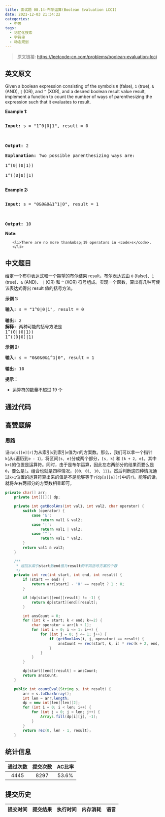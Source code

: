 ```yaml
---
title: 面试题 08.14-布尔运算(Boolean Evaluation LCCI)
date: 2021-12-03 21:34:22
categories:
  - 中等
tags:
  - 记忆化搜索
  - 字符串
  - 动态规划
---
```


> 原文链接: https://leetcode-cn.com/problems/boolean-evaluation-lcci


## 英文原文
<div><p>Given a boolean expression consisting of the symbols <code>0</code> (false), <code>1</code> (true), <code>&amp;</code> (AND), <code>|</code> (OR), and <code>^</code>&nbsp;(XOR), and a desired boolean result value result, implement a function to count the number of ways of parenthesizing the expression such that it evaluates to result.</p>

<p><strong>Example 1:</strong></p>

<pre>
<strong>Input: </strong>s = &quot;1^0|0|1&quot;, result = 0

<strong>Output: </strong>2
<strong>Explanation:</strong>&nbsp;Two possible parenthesizing ways are:
1^(0|(0|1))
1^((0|0)|1)
</pre>

<p><strong>Example 2:</strong></p>

<pre>
<strong>Input: </strong>s = &quot;0&amp;0&amp;0&amp;1^1|0&quot;, result = 1

<strong>Output: </strong>10</pre>

<p><strong>Note: </strong></p>

<ul>
	<li>There are no more than&nbsp;19 operators in <code>s</code>.</li>
</ul>
</div>

## 中文题目
<div><p>给定一个布尔表达式和一个期望的布尔结果 result，布尔表达式由 <code>0</code> (false)、<code>1</code> (true)、<code>&amp;</code> (AND)、 <code>|</code> (OR) 和 <code>^</code> (XOR) 符号组成。实现一个函数，算出有几种可使该表达式得出 result 值的括号方法。</p>

<p><strong>示例 1:</strong></p>

<pre><strong>输入: </strong>s = &quot;1^0|0|1&quot;, result = 0

<strong>输出: </strong>2
<strong>解释:</strong>&nbsp;两种可能的括号方法是
1^(0|(0|1))
1^((0|0)|1)
</pre>

<p><strong>示例 2:</strong></p>

<pre><strong>输入: </strong>s = &quot;0&amp;0&amp;0&amp;1^1|0&quot;, result = 1

<strong>输出: </strong>10</pre>

<p><strong>提示：</strong></p>

<ul>
	<li>运算符的数量不超过 19 个</li>
</ul>
</div>

## 通过代码
<RecoDemo>
</RecoDemo>


## 高赞题解
### 思路
设`dp[s][e][r]`为从索引`s`到索引`e`值为`r`的方案数。那么，我们可以拿一个指针`k`(从`s`遍历到`e - 1`)，将区间`[s, e]`分成两个部分，`[s, k]` 和 `[k + 2, e]`。其中`k+1`的位置是运算符。同时，由于是布尔运算，因此左右两部分的结果页要么是`0`，要么是`1`。组合也就是四种情况，`{00, 01, 10, 11}`。然后判断这四种情况通过`k+1`位置的运算符算出来的值是不是能够等于`r`(`dp[s][e][r]`中的`r`)。能等的话，就将左右两部分的方案数相乘即可。

```java
private char[] arr;
    private int[][][] dp;

    private int getBoolAns(int val1, int val2, char operator) {
        switch (operator) {
            case '&':
                return val1 & val2;
            case '|':
                return val1 | val2;
            case '^':
                return val1 ^ val2;
        }
        return val1 & val2;
    }

    /**
     * 返回从索引start到end值为result的不同括号方案的个数
     */
    private int rec(int start, int end, int result) {
        if (start == end) {
            return arr[start] - '0' == result ? 1 : 0;
        }

        if (dp[start][end][result] != -1) {
            return dp[start][end][result];
        }

        int ansCount = 0;
        for (int k = start; k < end; k+=2) {
            char operator = arr[k + 1];
            for (int i = 0; i <= 1; i++) {
                for (int j = 0; j <= 1; j++) {
                    if (getBoolAns(i, j, operator) == result) {
                        ansCount += rec(start, k, i) * rec(k + 2, end, j);
                    }
                }
            }
        }

        dp[start][end][result] = ansCount;
        return ansCount;
    }

    public int countEval(String s, int result) {
        arr = s.toCharArray();
        int len = arr.length;
        dp = new int[len][len][2];
        for (int i = 0; i < len; i++) {
            for (int j = 0; j < len; j++) {
                Arrays.fill(dp[i][j], -1);
            }
        }
        return rec(0, len - 1, result);
    }
```



## 统计信息
| 通过次数 | 提交次数 | AC比率 |
| :------: | :------: | :------: |
|    4445    |    8297    |   53.6%   |

## 提交历史
| 提交时间 | 提交结果 | 执行时间 |  内存消耗  | 语言 |
| :------: | :------: | :------: | :--------: | :--------: |
